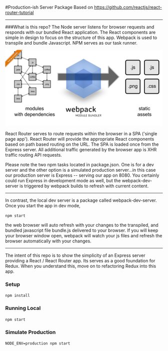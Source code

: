 #Production-ish Server
Package Based on https://github.com/reactjs/react-router-tutorial

___

###What is this repo?
The Node server listens for browser requests and responds with our bundled React application. The React components are
simple in design to focus on the structure of this app. Webpack is used to transpile and bundle Javascript. NPM serves as our task runner.

<img src="webpack.png"></src>

React Router serves to route requests within the browser in a SPA ('single page app'). React Router will provide the
appropriate React components based on path based routing on the URL. The SPA is loaded once from the Express server.
All additional traffic generated by the browser app is XHR traffic routing API requests.

Please note the two npm tasks located in package.json. One is for a dev server and the other option is a simulated
production server...in this case our production server is Express -- serving our app on 8080.  You certainly could run
Express in development mode as well, but the webpack-dev-server is triggered by webpack builds to refresh with current
content.

---

In contrast, the local dev server is a package called webpack-dev-server. Once you start the app in dev mode,

`npm start`

the web browser will auto refresh with your changes to the transpiled, and bundled javascript file bundle.js delivered
to your browser. If you will keep your browser window open, webpack will watch your js files and refresh the browser
automatically with your changes.

___

The intent of this repo is to show the simplicity of an Express server providing a React / React Router app. Its serves
as a good foundation for Redux. When you understand this, move on to refactoring Redux into this app.


### Setup
`npm install`

### Running Local

`npm start`

### Simulate Production

`NODE_ENV=production npm start`